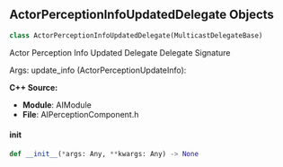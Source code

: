 ## ActorPerceptionInfoUpdatedDelegate Objects

```python
class ActorPerceptionInfoUpdatedDelegate(MulticastDelegateBase)
```

Actor Perception Info Updated Delegate  Delegate Signature

Args:
    update_info (ActorPerceptionUpdateInfo):

**C++ Source:**

- **Module**: AIModule
- **File**: AIPerceptionComponent.h

<a id="unreal.ActorPerceptionInfoUpdatedDelegate.__init__"></a>

#### __init__

```python
def __init__(*args: Any, **kwargs: Any) -> None
```

<a id="unreal.ActorPerceptionUpdatedDelegate"></a>
